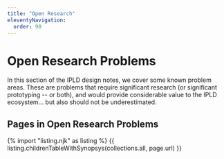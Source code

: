```yaml
---
title: "Open Research"
eleventyNavigation:
  order: 90
---
```


Open Research Problems
======================

In this section of the IPLD design notes, we cover some known problem areas.
These are problems that require significant research (or significant prototyping -- or both),
and would provide considerable value to the IPLD ecosystem... but also should not be underestimated.

Pages in Open Research Problems
-------------------------------

{% import "listing.njk" as listing %}
{{ listing.childrenTableWithSynopsys(collections.all, page.url) }}
